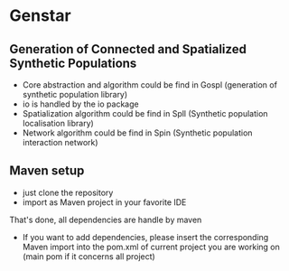 # Genstar
## Generation of Connected and Spatialized Synthetic Populations

- Core abstraction and algorithm could be find in Gospl (generation of synthetic population library)
- io is handled by the io package
- Spatialization algorithm could be find in Spll (Synthetic population localisation library)
- Network algorithm could be find in Spin (Synthetic population interaction network)

## Maven setup

- just clone the repository
- import as Maven project in your favorite IDE

That's done, all dependencies are handle by maven

- If you want to add dependencies, please insert the corresponding Maven import into the pom.xml of current project you are working on (main pom if it concerns all project)